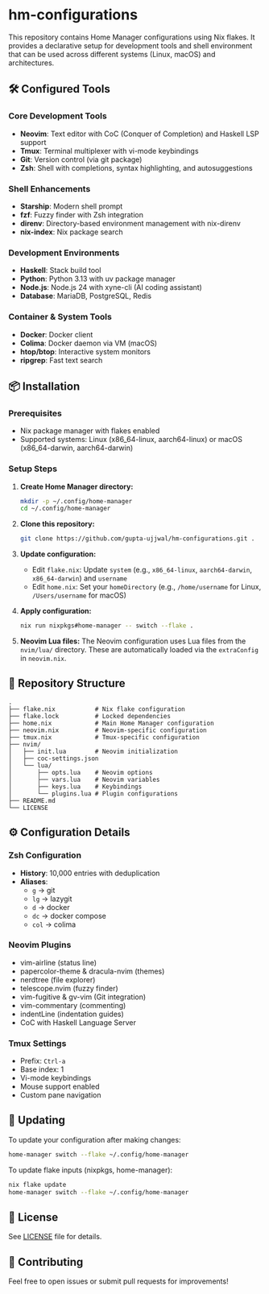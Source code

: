# hm-configurations

This repository contains Home Manager configurations using Nix flakes. It provides a declarative setup for development tools and shell environment that can be used across different systems (Linux, macOS) and architectures.

## 🛠️ Configured Tools

### Core Development Tools
- **Neovim**: Text editor with CoC (Conquer of Completion) and Haskell LSP support
- **Tmux**: Terminal multiplexer with vi-mode keybindings
- **Git**: Version control (via git package)
- **Zsh**: Shell with completions, syntax highlighting, and autosuggestions

### Shell Enhancements
- **Starship**: Modern shell prompt
- **fzf**: Fuzzy finder with Zsh integration
- **direnv**: Directory-based environment management with nix-direnv
- **nix-index**: Nix package search

### Development Environments
- **Haskell**: Stack build tool
- **Python**: Python 3.13 with uv package manager
- **Node.js**: Node.js 24 with xyne-cli (AI coding assistant)
- **Database**: MariaDB, PostgreSQL, Redis

### Container & System Tools
- **Docker**: Docker client
- **Colima**: Docker daemon via VM (macOS)
- **htop/btop**: Interactive system monitors
- **ripgrep**: Fast text search

## 📦 Installation

### Prerequisites
- Nix package manager with flakes enabled
- Supported systems: Linux (x86_64-linux, aarch64-linux) or macOS (x86_64-darwin, aarch64-darwin)

### Setup Steps

1. **Create Home Manager directory:**
   ```bash
   mkdir -p ~/.config/home-manager
   cd ~/.config/home-manager
   ```

2. **Clone this repository:**
   ```bash
   git clone https://github.com/gupta-ujjwal/hm-configurations.git .
   ```

3. **Update configuration:**
   - Edit `flake.nix`: Update `system` (e.g., `x86_64-linux`, `aarch64-darwin`, `x86_64-darwin`) and `username`
   - Edit `home.nix`: Set your `homeDirectory` (e.g., `/home/username` for Linux, `/Users/username` for macOS)

4. **Apply configuration:**
   ```bash
   nix run nixpkgs#home-manager -- switch --flake .
   ```

5. **Neovim Lua files:**
   The Neovim configuration uses Lua files from the `nvim/lua/` directory. These are automatically loaded via the `extraConfig` in `neovim.nix`.

## 📁 Repository Structure

```
.
├── flake.nix           # Nix flake configuration
├── flake.lock          # Locked dependencies
├── home.nix            # Main Home Manager configuration
├── neovim.nix          # Neovim-specific configuration
├── tmux.nix            # Tmux-specific configuration
├── nvim/
│   ├── init.lua        # Neovim initialization
│   ├── coc-settings.json
│   └── lua/
│       ├── opts.lua    # Neovim options
│       ├── vars.lua    # Neovim variables
│       ├── keys.lua    # Keybindings
│       └── plugins.lua # Plugin configurations
├── README.md
└── LICENSE
```

## ⚙️ Configuration Details

### Zsh Configuration
- **History**: 10,000 entries with deduplication
- **Aliases**: 
  - `g` → git
  - `lg` → lazygit
  - `d` → docker
  - `dc` → docker compose
  - `col` → colima

### Neovim Plugins
- vim-airline (status line)
- papercolor-theme & dracula-nvim (themes)
- nerdtree (file explorer)
- telescope.nvim (fuzzy finder)
- vim-fugitive & gv-vim (Git integration)
- vim-commentary (commenting)
- indentLine (indentation guides)
- CoC with Haskell Language Server

### Tmux Settings
- Prefix: `Ctrl-a`
- Base index: 1
- Vi-mode keybindings
- Mouse support enabled
- Custom pane navigation

## 🔄 Updating

To update your configuration after making changes:

```bash
home-manager switch --flake ~/.config/home-manager
```

To update flake inputs (nixpkgs, home-manager):

```bash
nix flake update
home-manager switch --flake ~/.config/home-manager
```

## 📝 License

See [LICENSE](LICENSE) file for details.

## 🤝 Contributing

Feel free to open issues or submit pull requests for improvements!